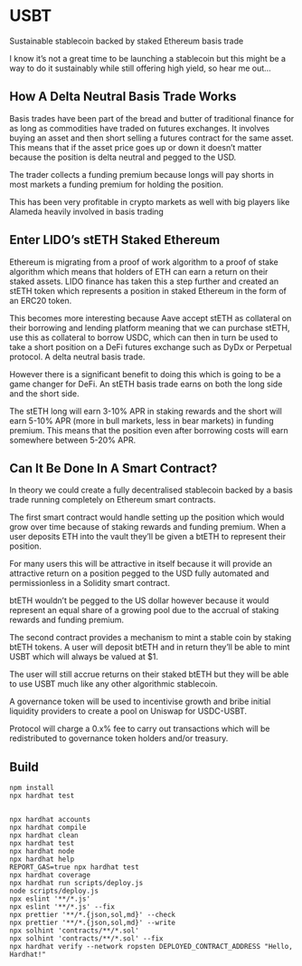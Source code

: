 # USBT
Sustainable stablecoin backed by staked Ethereum basis trade

I know it’s not a great time to be launching a stablecoin but this might be a way to do it sustainably while still offering high yield, so hear me out…

## How A Delta Neutral Basis Trade Works

Basis trades have been part of the bread and butter of traditional finance for as long as commodities have traded on futures exchanges. It involves buying an asset and then short selling a futures contract for the same asset. This means that if the asset price goes up or down it doesn’t matter because the position is delta neutral and pegged to the USD.

The trader collects a funding premium because longs will pay shorts in most markets a funding premium for holding the position.


This has been very profitable in crypto markets as well with big players like Alameda heavily involved in basis trading

## Enter LIDO’s stETH Staked Ethereum

Ethereum is migrating from a proof of work algorithm to a proof of stake algorithm which means that holders of ETH can earn a return on their staked assets. LIDO finance has taken this a step further and created an stETH token which represents a position in staked Ethereum in the form of an ERC20 token.

This becomes more interesting because Aave accept stETH as collateral on their borrowing and lending platform meaning that we can purchase stETH, use this as collateral to borrow USDC, which can then in turn be used to take a short position on a DeFi futures exchange such as DyDx or Perpetual protocol. A delta neutral basis trade.

However there is a significant benefit to doing this which is going to be a game changer for DeFi. An stETH basis trade earns on both the long side and the short side.

The stETH long will earn 3-10% APR in staking rewards and the short will earn 5-10% APR (more in bull markets, less in bear markets) in funding premium. This means that the position even after borrowing costs will earn somewhere between 5-20% APR.

## Can It Be Done In A Smart Contract?

In theory we could create a fully decentralised stablecoin backed by a basis trade running completely on Ethereum smart contracts.

The first smart contract would handle setting up the position which would grow over time because of staking rewards and funding premium. When a user deposits ETH into the vault they’ll be given a btETH to represent their position.

For many users this will be attractive in itself because it will provide an attractive return on a position pegged to the USD fully automated and permissionless in a Solidity smart contract.

btETH wouldn’t be pegged to the US dollar  however because it would represent an equal share of a growing pool due to the accrual of staking rewards and funding premium.

The second contract provides a mechanism to mint a stable coin by staking btETH tokens. A user will deposit btETH and in return they’ll be able to mint USBT which will always be valued at $1.

The user will still accrue returns on their staked btETH but they will be able to use USBT much like any other algorithmic stablecoin.

A governance token will be used to incentivise growth and bribe initial liquidity providers to create a pool on Uniswap for USDC-USBT.

Protocol will charge a 0.x% fee to carry out transactions which will be redistributed to governance token holders and/or treasury.


## Build

```shell
npm install
npx hardhat test


npx hardhat accounts
npx hardhat compile
npx hardhat clean
npx hardhat test
npx hardhat node
npx hardhat help
REPORT_GAS=true npx hardhat test
npx hardhat coverage
npx hardhat run scripts/deploy.js
node scripts/deploy.js
npx eslint '**/*.js'
npx eslint '**/*.js' --fix
npx prettier '**/*.{json,sol,md}' --check
npx prettier '**/*.{json,sol,md}' --write
npx solhint 'contracts/**/*.sol'
npx solhint 'contracts/**/*.sol' --fix
npx hardhat verify --network ropsten DEPLOYED_CONTRACT_ADDRESS "Hello, Hardhat!"
```
